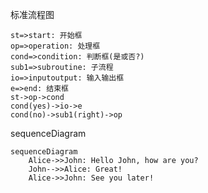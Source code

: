 

标准流程图

```flow
st=>start: 开始框
op=>operation: 处理框
cond=>condition: 判断框(是或否?)
sub1=>subroutine: 子流程
io=>inputoutput: 输入输出框
e=>end: 结束框
st->op->cond
cond(yes)->io->e
cond(no)->sub1(right)->op
```







sequenceDiagram


```mermaid
sequenceDiagram
    Alice->>John: Hello John, how are you?
    John-->>Alice: Great!
    Alice->>John: See you later!
```



